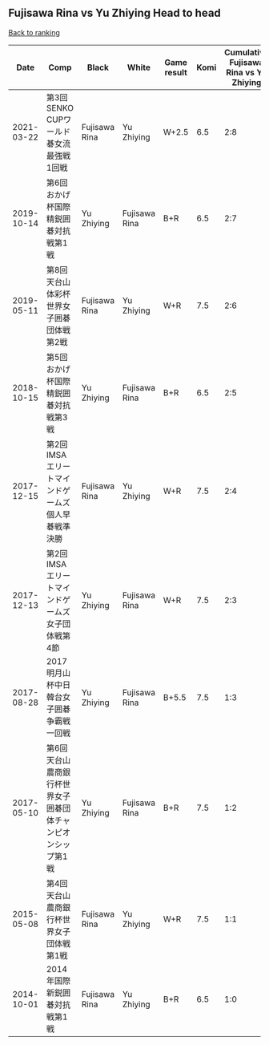 ## Fujisawa Rina vs Yu Zhiying Head to head

[Back to ranking](../../index.md)




| **Date** | **Comp** | **Black** | **White** | **Game result** | **Komi** | **Cumulative Fujisawa Rina vs Yu Zhiying** | **Fujisawa Rina streak** | **Yu Zhiying streak** | 
| --- | --- | --- | --- | --- | --- | --- | --- | --- |
| 2021-03-22 | 第3回SENKO CUPワールド碁女流最強戦1回戦  | Fujisawa Rina | Yu Zhiying | W+2.5 | 6.5 | 2:8 | 0 | 5 | 
| 2019-10-14 | 第6回おかげ杯国際精鋭囲碁対抗戦第1戦 | Yu Zhiying | Fujisawa Rina | B+R | 6.5 | 2:7 | 0 | 4 | 
| 2019-05-11 | 第8回天台山体彩杯世界女子囲碁団体戦第2戦 | Fujisawa Rina | Yu Zhiying | W+R | 7.5 | 2:6 | 0 | 3 | 
| 2018-10-15 | 第5回おかげ杯国際精鋭囲碁対抗戦第3戦 | Yu Zhiying | Fujisawa Rina | B+R | 6.5 | 2:5 | 0 | 2 | 
| 2017-12-15 | 第2回IMSAエリートマインドゲームズ個人早碁戦準決勝 | Fujisawa Rina | Yu Zhiying | W+R | 7.5 | 2:4 | 0 | 1 | 
| 2017-12-13 | 第2回IMSAエリートマインドゲームズ女子団体戦第4節 | Yu Zhiying | Fujisawa Rina | W+R | 7.5 | 2:3 | 1 | 0 | 
| 2017-08-28 | 2017明月山杯中日韓台女子囲碁争霸戦一回戦 | Yu Zhiying | Fujisawa Rina | B+5.5 | 7.5 | 1:3 | 0 | 3 | 
| 2017-05-10 | 第6回天台山農商銀行杯世界女子囲碁団体チャンピオンシップ第1戦 | Yu Zhiying | Fujisawa Rina | B+R | 7.5 | 1:2 | 0 | 2 | 
| 2015-05-08 | 第4回天台山農商銀行杯世界女子団体戦第1戦 | Fujisawa Rina | Yu Zhiying | W+R | 7.5 | 1:1 | 0 | 1 | 
| 2014-10-01 | 2014年国際新鋭囲碁対抗戦第1戦 | Fujisawa Rina | Yu Zhiying | B+R | 6.5 | 1:0 | 1 | 0 |




